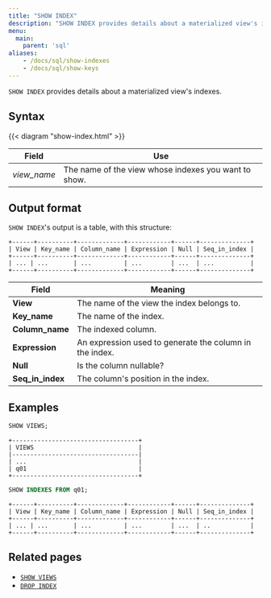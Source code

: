 ```yaml
---
title: "SHOW INDEX"
description: "SHOW INDEX provides details about a materialized view's indexes"
menu:
  main:
    parent: 'sql'
aliases:
    - /docs/sql/show-indexes
    - /docs/sql/show-keys
---
```


`SHOW INDEX` provides details about a materialized view's indexes.

## Syntax

{{< diagram "show-index.html" >}}

Field | Use
------|-----
_view&lowbar;name_ | The name of the view whose indexes you want to show.

## Output format

`SHOW INDEX`'s output is a table, with this structure:

```nofmt
+------+----------+-------------+------------+------+--------------+
| View | Key_name | Column_name | Expression | Null | Seq_in_index |
+------+----------+-------------+------------+------+--------------+
| ... | ...       | ...         | ...        | ...  | ...          |
+------+----------+-------------+------------+------+--------------+
```

Field | Meaning
------|--------
**View** | The name of the view the index belongs to.
**Key_name** | The name of the index.
**Column_name** | The indexed column.
**Expression** | An expression used to generate the column in the index.
**Null** | Is the column nullable?
**Seq_in_index** | The column's position in the index.

## Examples

```sql
SHOW VIEWS;
```
```nofmt
+-----------------------------------+
| VIEWS                             |
|-----------------------------------|
| ...                               |
| q01                               |
+-----------------------------------+
```
```sql
SHOW INDEXES FROM q01;
```
```
+------+----------+-------------+------------+------+--------------+
| View | Key_name | Column_name | Expression | Null | Seq_in_index |
+------+----------+-------------+------------+------+--------------+
| ... | ...       | ...         | ...        | ...  | ..           |
+------+----------+-------------+------------+------+--------------+
```

## Related pages

- [`SHOW VIEWS`](../show-views)
- [`DROP INDEX`](../drop-index)
